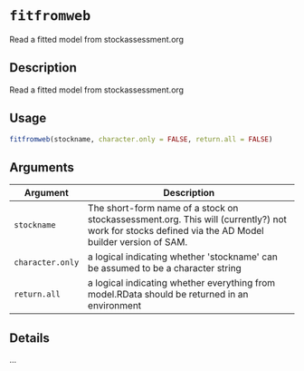 # `fitfromweb`

Read a fitted model from stockassessment.org


## Description

Read a fitted model from stockassessment.org


## Usage

```r
fitfromweb(stockname, character.only = FALSE, return.all = FALSE)
```


## Arguments

Argument      |Description
------------- |----------------
`stockname`     |     The short-form name of a stock on stockassessment.org. This will (currently?) not work for stocks defined via the AD Model builder version of SAM.
`character.only`     |     a logical indicating whether 'stockname' can be assumed to be a character string
`return.all`     |     a logical indicating whether everything from model.RData should be returned in an environment


## Details

...


